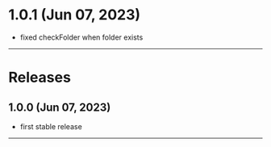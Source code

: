# 1.0.1 (Jun 07, 2023)

- fixed checkFolder when folder exists

---

# Releases

## 1.0.0 (Jun 07, 2023)

- first stable release

---
